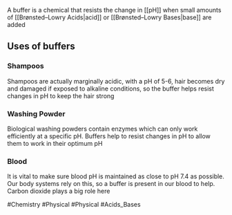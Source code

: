A buffer is a chemical that resists the change in [[pH]] when small amounts of [[Brønsted–Lowry Acids|acid]] or [[Brønsted–Lowry Bases|base]] are added
## Uses of buffers
### Shampoos
Shampoos are actually marginally acidic, with a pH of 5-6, hair becomes dry and damaged if exposed to alkaline conditions, so the buffer helps resist changes in pH to keep the hair strong
### Washing Powder
Biological washing powders contain enzymes which can only work efficiently at a specific pH. Buffers help to resist changes in pH to allow them to work in their optimum pH
### Blood
It is vital to make sure blood pH is maintained as close to pH 7.4 as possible. Our body systems rely on this, so a buffer is present in our blood to help. Carbon dioxide plays a big role here

#Chemistry #Physical #Physical #Acids_Bases 